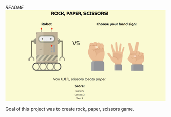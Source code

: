 *README*
![Rock, paper, scissors preview](./Preview.png)

Goal of this project was to create rock, paper, scissors game.